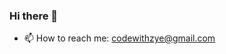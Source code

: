 ### Hi there 👋

<!--
**codewithzye/codewithzye** is a ✨ _special_ ✨ repository because its `README.md` (this file) appears on your GitHub profile.

Here are some ideas to get you started:

- 🔭 I’m currently working on ...
- 🌱 I’m currently learning ...
- 👯 I’m looking to collaborate on ...
- 🤔 I’m looking for help with ...
- 💬 Ask me about ...

-->

- 📫 How to reach me: codewithzye@gmail.com

<!--
- 😄 Pronouns: ...
- ⚡ Fun fact: ...

-->
